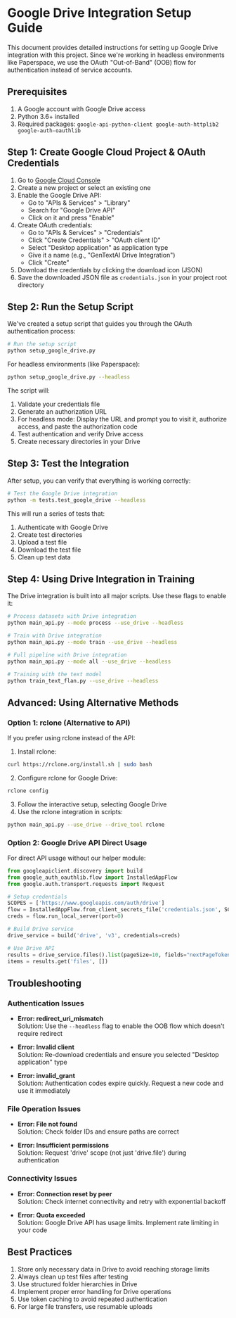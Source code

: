 # Google Drive Integration Setup Guide

This document provides detailed instructions for setting up Google Drive integration with this project. Since we're working in headless environments like Paperspace, we use the OAuth "Out-of-Band" (OOB) flow for authentication instead of service accounts.

## Prerequisites

1. A Google account with Google Drive access
2. Python 3.6+ installed
3. Required packages: `google-api-python-client google-auth-httplib2 google-auth-oauthlib`

## Step 1: Create Google Cloud Project & OAuth Credentials

1. Go to [Google Cloud Console](https://console.cloud.google.com/)
2. Create a new project or select an existing one
3. Enable the Google Drive API:
   - Go to "APIs & Services" > "Library"
   - Search for "Google Drive API"
   - Click on it and press "Enable"
4. Create OAuth credentials:
   - Go to "APIs & Services" > "Credentials"
   - Click "Create Credentials" > "OAuth client ID"
   - Select "Desktop application" as application type
   - Give it a name (e.g., "GenTextAI Drive Integration")
   - Click "Create"
5. Download the credentials by clicking the download icon (JSON)
6. Save the downloaded JSON file as `credentials.json` in your project root directory

## Step 2: Run the Setup Script

We've created a setup script that guides you through the OAuth authentication process:

```bash
# Run the setup script
python setup_google_drive.py
```

For headless environments (like Paperspace):

```bash
python setup_google_drive.py --headless
```

The script will:

1. Validate your credentials file
2. Generate an authorization URL
3. For headless mode: Display the URL and prompt you to visit it, authorize access, and paste the authorization code
4. Test authentication and verify Drive access
5. Create necessary directories in your Drive

## Step 3: Test the Integration

After setup, you can verify that everything is working correctly:

```bash
# Test the Google Drive integration
python -m tests.test_google_drive --headless
```

This will run a series of tests that:

1. Authenticate with Google Drive
2. Create test directories
3. Upload a test file
4. Download the test file
5. Clean up test data

## Step 4: Using Drive Integration in Training

The Drive integration is built into all major scripts. Use these flags to enable it:

```bash
# Process datasets with Drive integration
python main_api.py --mode process --use_drive --headless

# Train with Drive integration
python main_api.py --mode train --use_drive --headless

# Full pipeline with Drive integration
python main_api.py --mode all --use_drive --headless

# Training with the text model
python train_text_flan.py --use_drive --headless
```

## Advanced: Using Alternative Methods

### Option 1: rclone (Alternative to API)

If you prefer using rclone instead of the API:

1. Install rclone:

```bash
curl https://rclone.org/install.sh | sudo bash
```

2. Configure rclone for Google Drive:

```bash
rclone config
```

3. Follow the interactive setup, selecting Google Drive
4. Use the rclone integration in scripts:

```bash
python main_api.py --use_drive --drive_tool rclone
```

### Option 2: Google Drive API Direct Usage

For direct API usage without our helper module:

```python
from googleapiclient.discovery import build
from google_auth_oauthlib.flow import InstalledAppFlow
from google.auth.transport.requests import Request

# Setup credentials
SCOPES = ['https://www.googleapis.com/auth/drive']
flow = InstalledAppFlow.from_client_secrets_file('credentials.json', SCOPES)
creds = flow.run_local_server(port=0)

# Build Drive service
drive_service = build('drive', 'v3', credentials=creds)

# Use Drive API
results = drive_service.files().list(pageSize=10, fields="nextPageToken, files(id, name)").execute()
items = results.get('files', [])
```

## Troubleshooting

### Authentication Issues

- **Error: redirect_uri_mismatch**  
  Solution: Use the `--headless` flag to enable the OOB flow which doesn't require redirect

- **Error: Invalid client**  
  Solution: Re-download credentials and ensure you selected "Desktop application" type

- **Error: invalid_grant**  
  Solution: Authentication codes expire quickly. Request a new code and use it immediately

### File Operation Issues

- **Error: File not found**  
  Solution: Check folder IDs and ensure paths are correct

- **Error: Insufficient permissions**  
  Solution: Request 'drive' scope (not just 'drive.file') during authentication

### Connectivity Issues

- **Error: Connection reset by peer**  
  Solution: Check internet connectivity and retry with exponential backoff

- **Error: Quota exceeded**  
  Solution: Google Drive API has usage limits. Implement rate limiting in your code

## Best Practices

1. Store only necessary data in Drive to avoid reaching storage limits
2. Always clean up test files after testing
3. Use structured folder hierarchies in Drive
4. Implement proper error handling for Drive operations
5. Use token caching to avoid repeated authentication
6. For large file transfers, use resumable uploads
